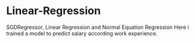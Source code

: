 # Linear-Regression
SGDRegressor, Linear Regression and Normal Equation Regression
Here i trained a model to predict salary according work experience.

